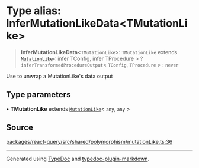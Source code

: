 # Type alias: InferMutationLikeData\<TMutationLike\>

> **InferMutationLikeData**\<`TMutationLike`\>: `TMutationLike` extends [`MutationLike`](MutationLike.md)\< infer TConfig, infer TProcedure \> ? `inferTransformedProcedureOutput`\< `TConfig`, `TProcedure` \> : `never`

Use to unwrap a MutationLike's data output

## Type parameters

• **TMutationLike** extends [`MutationLike`](MutationLike.md)\< `any`, `any` \>

## Source

[packages/react-query/src/shared/polymorphism/mutationLike.ts:36](https://github.com/trpc/trpc/blob/caccce64/packages/react-query/src/shared/polymorphism/mutationLike.ts#L36)

***

Generated using [TypeDoc](https://typedoc.org) and [typedoc-plugin-markdown](https://typedoc-plugin-markdown.org).
